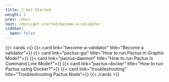 ```yaml
---
title: 🏃 Get Started
weight: 2
prev: /docs
next: /docs/get-started/become-a-validator
sidebar:
  open: false
---
```


{{< cards >}}
  {{< card link="become-a-validator" title="Become a validator">}}
  {{< card link="pactus-gui" title="How to run Pactus in Graphic Mode?">}}
  {{< card link="pactus-daemon" title="How to run Pactus in Command Line Mode?">}}
  {{< card link="pactus-docker" title="How to run Pactus using Docker?">}}
  {{< card link="troubleshooting" title="Troubleshooting Pactus Node">}}
{{< /cards >}}
